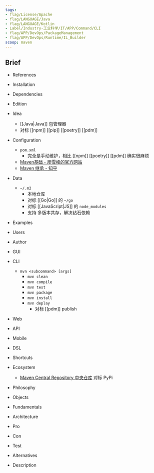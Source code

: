 ```yaml
---
tags:
- flag/License/Apache
- flag/LANGUAGE/Java
- flag/LANGUAGE/Kotlin
- Label/Industry-工业科学/IT/APP/Command/CLI
- flag/APP/DevOps/PackageManagement
- flag/APP/DevOps/Runtime/IL_Builder
scoop: maven
---
```


## Brief

- References

- Installation

- Dependencies

- Edition

- Idea
    - [[Java|Java]] 包管理器
    - 对标 [[npm]] [[pip]] [[poetry]] [[pdm]]

- Configuration
    - `pom.xml`
        - 完全是手动维护，相比 [[npm]] [[poetry]] [[pdm]] 确实很麻烦
    - [Maven基础 - 廖雪峰的官方网站](https://www.liaoxuefeng.com/wiki/1252599548343744/1255945359327200)
    - [Maven 继承 - 知乎](https://zhuanlan.zhihu.com/p/506004991)

- Data
    - `~/.m2`
        - 本地仓库
        - 对标 [[Go|Go]] 的 `~/go`
        - 对标 [[JavaScript|JS]] 的 `node_modules`
        - 支持 多版本共存，解决钻石依赖

- Examples

- Users

- Author

- GUI

- CLI
    - `mvn <subcommand> [args]`
        - `mvn clean`
        - `mvn compile`
        - `mvn test`
        - `mvn package`
        - `mvn install`
        - `mvn deplay`
            - 对标 [[pdm]] publish

- Web

- API

- Mobile

- DSL

- Shortcuts

- Ecosystem
    - [Maven Central Repository 中央仓库](https://search.maven.org/) 对标 PyPi

- Philosophy

- Objects

- Fundamentals

- Architecture

- Pro

- Con

- Test

- Alternatives

- Description
